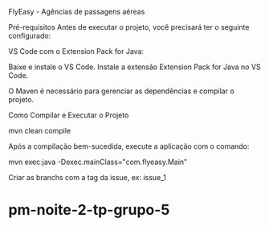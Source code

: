 FlyEasy - Agências de passagens aéreas

Pré-requisitos
Antes de executar o projeto, você precisará ter o seguinte configurado:

VS Code com o Extension Pack for Java:

Baixe e instale o VS Code.
Instale a extensão Extension Pack for Java no VS Code.

O Maven é necessário para gerenciar as dependências e compilar o projeto.

Como Compilar e Executar o Projeto

mvn clean compile

Após a compilação bem-sucedida, execute a aplicação com o comando:

mvn exec:java -Dexec.mainClass="com.flyeasy.Main"

Criar as branchs com a tag da issue, ex: issue_1
# pm-noite-2-tp-grupo-5
